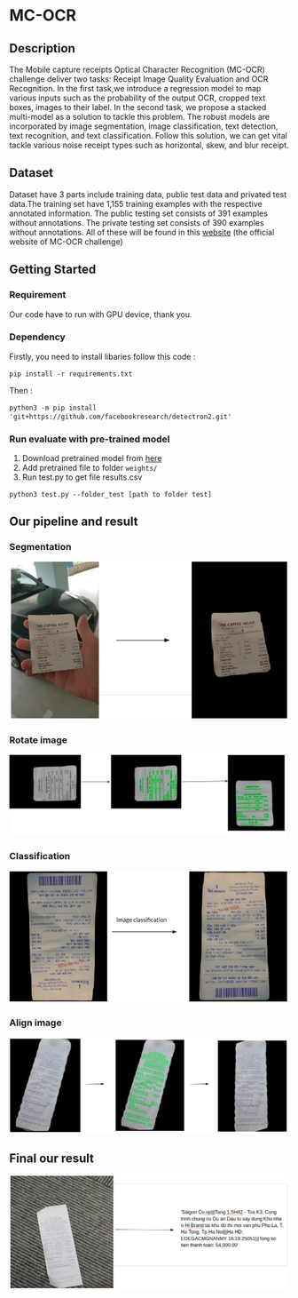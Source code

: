 # MC-OCR
## Description
The Mobile capture receipts Optical Character Recognition (MC-OCR) challenge deliver two tasks: Receipt Image Quality Evaluation and OCR Recognition. In the first task,we  introduce a regression model to map various inputs such as the probability of the output OCR, cropped text  boxes, images to their label. In the second task, we propose a stacked multi-model as a solution to tackle this problem. The robust models are incorporated by image segmentation, image classification, text detection, text  recognition, and text classification. Follow this solution, we can get vital tackle  various noise receipt types such as horizontal, skew, and blur receipt.
## Dataset
Dataset have 3 parts include training data, public test data and privated test data.The training set have 1,155 training examples with the respective annotated information. The public testing set consists of 391 examples without annotations. The private testing set consists of 390 examples without annotations.
All of these will be found in this [website](https://www.rivf2021-mc-ocr.vietnlp.com/) (the official website of MC-OCR challenge)
## Getting Started
### Requirement
Our code have to run with GPU device, thank you.
### Dependency
Firstly, you need to install libaries follow this code :
```
pip install -r requirements.txt
```
Then :
```
python3 -m pip install 'git+https://github.com/facebookresearch/detectron2.git'
```
### Run evaluate with pre-trained model
1. Download pretrained model from [here](https://drive.google.com/drive/folders/1W-O3hPQc4szNezeZQnowNrn46tcgLwz8?usp=sharing)
2. Add pretrained file to folder `weights/`
3. Run test.py to get file results.csv
```
python3 test.py --folder_test [path to folder test]

```

## Our pipeline and result
### Segmentation
![](./images/segmentation.png)
### Rotate image
![](./images/rotate_image.png)
### Classification
![](./images/classification.png)
### Align image
![](./images/align_image.png)
## Final our result
![](./images/final_result.png)


